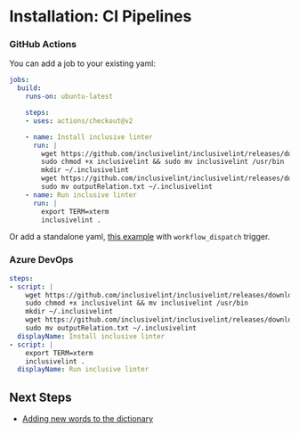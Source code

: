 # Installation: CI Pipelines

### **GitHub Actions**

You can add a job to your existing yaml:

```yaml
jobs:
  build:
    runs-on: ubuntu-latest

    steps:
    - uses: actions/checkout@v2

    - name: Install inclusive linter
      run: |
        wget https://github.com/inclusivelint/inclusivelint/releases/download/<VERSION>/inclusivelint -O- | tr -d '\r' >inclusivelint
        sudo chmod +x inclusivelint && sudo mv inclusivelint /usr/bin
        mkdir ~/.inclusivelint
        wget https://github.com/inclusivelint/inclusivelint/releases/download/<VERSION>/outputRelation.txt -O- | tr -d '\r' >outputRelation.txt
        sudo mv outputRelation.txt ~/.inclusivelint
    - name: Run inclusive linter
      run: |
        export TERM=xterm
        inclusivelint .
```

Or add a standalone yaml, [this example](../samples/inclusivelint.yml) with `workflow_dispatch` trigger.

### **Azure DevOps**

```yaml
steps:
- script: |
    wget https://github.com/inclusivelint/inclusivelint/releases/download/<VERSION>/inclusivelint -O- | tr -d '\r' >inclusivelint
    sudo chmod +x inclusivelint && mv inclusivelint /usr/bin
    mkdir ~/.inclusivelint
    wget https://github.com/inclusivelint/inclusivelint/releases/download/<VERSION>/outputRelation.txt -O- | tr -d '\r' >outputRelation.txt
    sudo mv outputRelation.txt ~/.inclusivelint
  displayName: Install inclusive linter
- script: |
    export TERM=xterm
    inclusivelint .
  displayName: Run inclusive linter
```

## Next Steps

- [Adding new words to the dictionary](./add-new-words.md)
